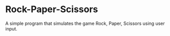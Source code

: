# Rock-Paper-Scissors
A simple program that simulates the game Rock, Paper, Scissors using user input.
